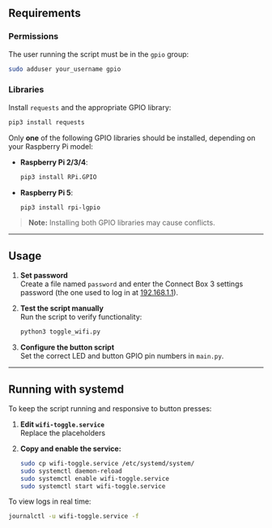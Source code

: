 
## Requirements

### Permissions  
The user running the script must be in the `gpio` group:

```bash
sudo adduser your_username gpio
```

### Libraries  
Install `requests` and the appropriate GPIO library:

```bash
pip3 install requests
```

Only **one** of the following GPIO libraries should be installed, depending on your Raspberry Pi model:

- **Raspberry Pi 2/3/4**:
  ```bash
  pip3 install RPi.GPIO
  ```

- **Raspberry Pi 5**:
  ```bash
  pip3 install rpi-lgpio
  ```

> **Note:** Installing both GPIO libraries may cause conflicts.

---

## Usage

1. **Set password**  
   Create a file named `password` and enter the Connect Box 3 settings password (the one used to log in at [192.168.1.1](http://192.168.1.1)).

2. **Test the script manually**  
   Run the script to verify functionality:

   ```bash
   python3 toggle_wifi.py
   ```

3. **Configure the button script**  
   Set the correct LED and button GPIO pin numbers in `main.py`.

---

## Running with systemd

To keep the script running and responsive to button presses:

1. **Edit `wifi-toggle.service`**  
   Replace the placeholders

2. **Copy and enable the service:**

   ```bash
   sudo cp wifi-toggle.service /etc/systemd/system/
   sudo systemctl daemon-reload
   sudo systemctl enable wifi-toggle.service
   sudo systemctl start wifi-toggle.service
   ```

To view logs in real time:

```bash
journalctl -u wifi-toggle.service -f
```
